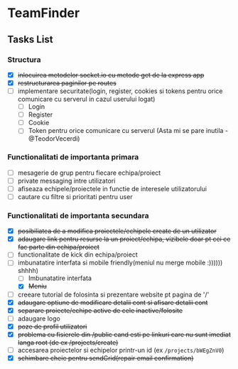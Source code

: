 # TeamFinder

## Tasks List

### Structura

- [x] <strike>inlocuirea metodelor socket.io cu metode get de la express app</strike>
- [x] <strike>restructurarea paginilor pe routes</strike>
- [ ] implementare securitate(login, register, cookies si tokens pentru orice comunicare cu serverul in cazul userului logat)
    - [ ] Login
    - [ ] Register
    - [ ] Cookie
    - [ ] Token pentru orice comunicare cu serverul (Asta mi se pare inutila - @TeodorVecerdi)

### Functionalitati de importanta primara

- [ ] mesagerie de grup pentru fiecare echipa/proiect
- [ ] private messaging intre utilizatori
- [ ] afiseaza echipele/proiectele in functie de interesele utilizatorului
- [ ] cautare cu filtre si prioritati pentru user

### Functionalitati de importanta secundara

- [x] <strike>posibiliatea de a modifica proiectele/echipele create de un utilizator</strike>
- [x] <strike>adaugare link pentru resurse la un proiect/echipa, vizibele doar pt cei ce fac parte din echipa/proiect</strike>
- [ ] functionalitate de kick din echipa/proiect
- [ ] imbunatatire interfata si mobile friendly(meniul nu merge mobile :)))))) shhhh)
    - [ ] Imbunatatire interfata
    - [x] <strike>Meniu</strike>
- [ ] creeare tutorial de folosinta si prezentare website pt pagina de '/'
- [x] <strike>adaugare optiune de modificare detalii cont si afisare detalii cont</strike>
- [x] <strike>separare proiecte/echipe active de cele inactive/folosite</strike>
- [ ] adaugare logo
- [x] <strike>poze de profil utilizatori</strike>
- [x] <strike>problema cu fisierele din /public cand esti pe linkuri care nu sunt imediat langa root (de ex /projects/create)</strike>
- [ ] accesarea proiectelor si echipelor printr-un id (ex `/projects/bWEgZnV0`)
- [x] <strike>schimbare cheie pentru sendGrid(repair email confirmation)</strike>
